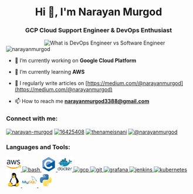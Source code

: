 <h1 align="center">Hi 👋, I'm Narayan Murgod</h1>
<h3 align="center">GCP Cloud Support Engineer & DevOps Enthusiast</h3>

<img align="right" width="400" src="https://www.encora.com/hubfs/DevOps%20Engineer%20vs%20Software%20Engineer.jpg#keepProtocol" alt="What is DevOps Engineer vs Software Engineer"/>

<p align="left"> <img src="https://komarev.com/ghpvc/?username=narayanmurgod&label=Profile%20views&color=0e75b6&style=flat" alt="narayanmurgod" /> </p>

- 🔭 I’m currently working on **Google Cloud Platform**

- 🌱 I’m currently learning **AWS**

- 📝 I regularly write articles on [https://medium.com/@narayanmurgod](https://medium.com/@narayanmurgod)

- 📫 How to reach me **narayanmurgod3388@gmail.com**

<!--- 📄 Know about my experiences [https://drive.google.com/file/d/1x4IHYU7JPn5TQlSDBbWz-AnIcxw7QeUP/view?usp=sharing](https://drive.google.com/file/d/1x4IHYU7JPn5TQlSDBbWz-AnIcxw7QeUP/view?usp=sharing)-->

<h3 align="left">Connect with me:</h3>
<p align="left">
<a href="https://linkedin.com/in/narayan-murgod" target="blank"><img align="center" src="https://raw.githubusercontent.com/rahuldkjain/github-profile-readme-generator/master/src/images/icons/Social/linked-in-alt.svg" alt="narayan-murgod" height="30" width="40" /></a>
<a href="https://stackoverflow.com/users/16425408" target="blank"><img align="center" src="https://raw.githubusercontent.com/rahuldkjain/github-profile-readme-generator/master/src/images/icons/Social/stack-overflow.svg" alt="16425408" height="30" width="40" /></a>
<a href="https://instagram.com/thenameisnani" target="blank"><img align="center" src="https://raw.githubusercontent.com/rahuldkjain/github-profile-readme-generator/master/src/images/icons/Social/instagram.svg" alt="thenameisnani" height="30" width="40" /></a>
<a href="https://medium.com/@narayanmurgod" target="blank"><img align="center" src="https://raw.githubusercontent.com/rahuldkjain/github-profile-readme-generator/master/src/images/icons/Social/medium.svg" alt="@narayanmurgod" height="30" width="40" /></a>
</p>

<h3 align="left">Languages and Tools:</h3>
<p align="left"> <a href="https://aws.amazon.com" target="_blank" rel="noreferrer"> <img src="https://raw.githubusercontent.com/devicons/devicon/master/icons/amazonwebservices/amazonwebservices-original-wordmark.svg" alt="aws" width="40" height="40"/> </a> <a href="https://www.gnu.org/software/bash/" target="_blank" rel="noreferrer"> <img src="https://www.vectorlogo.zone/logos/gnu_bash/gnu_bash-icon.svg" alt="bash" width="40" height="40"/> </a> <a href="https://www.cprogramming.com/" target="_blank" rel="noreferrer"> <img src="https://raw.githubusercontent.com/devicons/devicon/master/icons/c/c-original.svg" alt="c" width="40" height="40"/> </a> <a href="https://www.docker.com/" target="_blank" rel="noreferrer"> <img src="https://raw.githubusercontent.com/devicons/devicon/master/icons/docker/docker-original-wordmark.svg" alt="docker" width="40" height="40"/> </a> <a href="https://cloud.google.com" target="_blank" rel="noreferrer"> <img src="https://www.vectorlogo.zone/logos/google_cloud/google_cloud-icon.svg" alt="gcp" width="40" height="40"/> </a> <a href="https://git-scm.com/" target="_blank" rel="noreferrer"> <img src="https://www.vectorlogo.zone/logos/git-scm/git-scm-icon.svg" alt="git" width="40" height="40"/> </a> <a href="https://grafana.com" target="_blank" rel="noreferrer"> <img src="https://www.vectorlogo.zone/logos/grafana/grafana-icon.svg" alt="grafana" width="40" height="40"/> </a> <a href="https://www.jenkins.io" target="_blank" rel="noreferrer"> <img src="https://www.vectorlogo.zone/logos/jenkins/jenkins-icon.svg" alt="jenkins" width="40" height="40"/> </a> <a href="https://kubernetes.io" target="_blank" rel="noreferrer"> <img src="https://www.vectorlogo.zone/logos/kubernetes/kubernetes-icon.svg" alt="kubernetes" width="40" height="40"/> </a> <a href="https://www.linux.org/" target="_blank" rel="noreferrer"> <img src="https://raw.githubusercontent.com/devicons/devicon/master/icons/linux/linux-original.svg" alt="linux" width="40" height="40"/> </a> <a href="https://www.mysql.com/" target="_blank" rel="noreferrer"> <img src="https://raw.githubusercontent.com/devicons/devicon/master/icons/mysql/mysql-original-wordmark.svg" alt="mysql" width="40" height="40"/> </a> <a href="https://www.python.org" target="_blank" rel="noreferrer"> <img src="https://raw.githubusercontent.com/devicons/devicon/master/icons/python/python-original.svg" alt="python" width="40" height="40"/> </a> </p>
